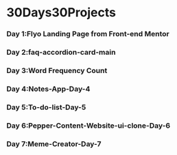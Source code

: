 # 30Days30Projects

### Day 1:Flyo Landing Page from Front-end Mentor

### Day 2:faq-accordion-card-main

### Day 3:Word Frequency Count

### Day 4:Notes-App-Day-4

### Day 5:To-do-list-Day-5

### Day 6:Pepper-Content-Website-ui-clone-Day-6

### Day 7:Meme-Creator-Day-7
